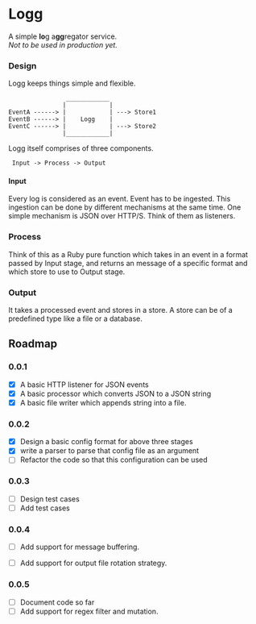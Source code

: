 # Logg

A simple **lo**g a**gg**regator service.       
*Not to be used in production yet.*

### Design
Logg keeps things simple and flexible. 

                    ____________        
                   |            |       
    EventA ------> |            | ---> Store1        
    EventB ------> |    Logg    |        
    EventC ------> |            | ---> Store2      
                   |____________|        


Logg itself comprises of three components.

     Input -> Process -> Output

#### Input
Every log is considered as an event. Event has to be ingested. This ingestion can be done by different mechanisms at the same time. One simple mechanism is JSON over HTTP/S. Think of them as listeners.

### Process
Think of this as a Ruby pure function which takes in an event in a format passed by Input stage, and returns an message of a specific format and which store to use to Output stage.

### Output
It takes a processed event and stores in a store. A store can be of a predefined type like a file or a database.


## Roadmap      
### 0.0.1
- [x] A basic HTTP listener for JSON events
- [x] A basic processor which converts JSON to a JSON string
- [x] A basic file writer which appends string into a file.

### 0.0.2     
- [x] Design a basic config format for above three stages
- [x] write a parser to parse that config file as an argument
- [ ] Refactor the code so that this configuration can be used

### 0.0.3        
- [ ] Design test cases
- [ ] Add test cases

### 0.0.4      
- [ ] Add support for message buffering.
- [ ] Add support for output file rotation strategy. 


### 0.0.5     
- [ ] Document code so far
- [ ] Add support for regex filter and mutation. 
